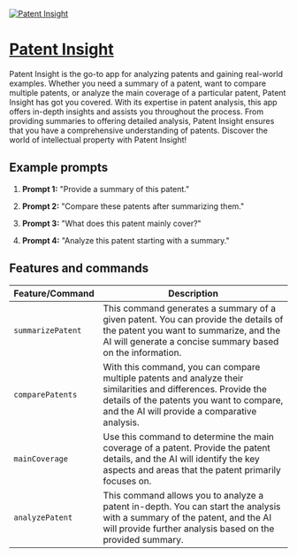 [![Patent Insight](https://files.oaiusercontent.com/file-zTazLnVT57lRs6LIwuCgpdtP?se=2123-10-22T01%3A04%3A14Z&sp=r&sv=2021-08-06&sr=b&rscc=max-age%3D31536000%2C%20immutable&rscd=attachment%3B%20filename%3Db1881422-67f2-43af-8e0f-11bf9602db63.png&sig=p9PvO/fwHxDWobgwyCzwYm/7Y7H248IZKIkiRbZyFIM%3D)](https://chat.openai.com/g/g-jG5LB7Rye-patent-insight)

# [Patent Insight](https://chat.openai.com/g/g-jG5LB7Rye-patent-insight)

Patent Insight is the go-to app for analyzing patents and gaining real-world examples. Whether you need a summary of a patent, want to compare multiple patents, or analyze the main coverage of a particular patent, Patent Insight has got you covered. With its expertise in patent analysis, this app offers in-depth insights and assists you throughout the process. From providing summaries to offering detailed analysis, Patent Insight ensures that you have a comprehensive understanding of patents. Discover the world of intellectual property with Patent Insight!

## Example prompts

1. **Prompt 1:** "Provide a summary of this patent."

2. **Prompt 2:** "Compare these patents after summarizing them."

3. **Prompt 3:** "What does this patent mainly cover?"

4. **Prompt 4:** "Analyze this patent starting with a summary."


## Features and commands

| Feature/Command | Description |
| --- | --- |
| `summarizePatent` | This command generates a summary of a given patent. You can provide the details of the patent you want to summarize, and the AI will generate a concise summary based on the information. |
| `comparePatents` | With this command, you can compare multiple patents and analyze their similarities and differences. Provide the details of the patents you want to compare, and the AI will provide a comparative analysis. |
| `mainCoverage` | Use this command to determine the main coverage of a patent. Provide the patent details, and the AI will identify the key aspects and areas that the patent primarily focuses on. |
| `analyzePatent` | This command allows you to analyze a patent in-depth. You can start the analysis with a summary of the patent, and the AI will provide further analysis based on the provided summary. |